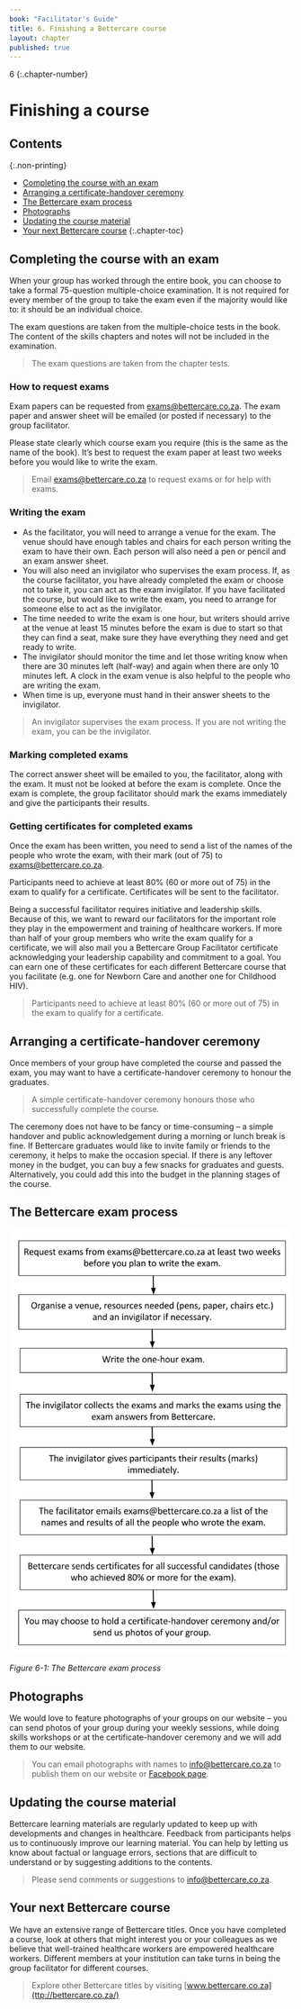 ```yaml
---
book: "Facilitator's Guide"
title: 6. Finishing a Bettercare course
layout: chapter
published: true
---
```


6
{:.chapter-number}

# Finishing a course

## Contents
{:.non-printing}

*   [Completing the course with an exam](#completing-the-course-with-an-exam)
*   [Arranging a certificate-handover ceremony](#arranging-a-certificate-handover-ceremony)
*   [The Bettercare exam process](#the-bettercare-exam-process)
*   [Photographs](#photographs)
*   [Updating the course material](#updating-the-course-material)
*   [Your next Bettercare course](#your-next-bettercare-course)
{:.chapter-toc}

## Completing the course with an exam

When your group has worked through the entire book, you can choose to take a formal 75-question multiple-choice examination. It is not required for every member of the group to take the exam even if the majority would like to: it should be an individual choice.

The exam questions are taken from the multiple-choice tests in the book. The content of the skills chapters and notes will not be included in the examination.

> The exam questions are taken from the chapter tests. 

### How to request exams

Exam papers can be requested from <exams@bettercare.co.za>. The exam paper and answer sheet will be emailed (or posted if necessary) to the group facilitator. 

Please state clearly which course exam you require (this is the same as the name of the book). It’s best to request the exam paper at least two weeks before you would like to write the exam.

> Email <exams@bettercare.co.za> to request exams or for help with exams.

### Writing the exam

* As the facilitator, you will need to arrange a venue for the exam. The venue should have enough tables and chairs for each person writing the exam to have their own. Each person will also need a pen or pencil and an exam answer sheet.
* You will also need an invigilator who supervises the exam process. If, as the course facilitator, you have already completed the exam or choose not to take it, you can act as the exam invigilator. If you have facilitated the course, but would like to write the exam, you need to arrange for someone else to act as the invigilator. 
* The time needed to write the exam is one hour, but writers should arrive at the venue at least 15 minutes before the exam is due to start so that they can find a seat, make sure they have everything they need and get ready to write.
* The invigilator should monitor the time and let those writing know when there are 30 minutes left (half-way) and again when there are only 10 minutes left. A clock in the exam venue is also helpful to the people who are writing the exam.
* When time is up, everyone must hand in their answer sheets to the invigilator.

> An invigilator supervises the exam process. If you are not writing the exam, you can be the invigilator.

### Marking completed exams

The correct answer sheet will be emailed to you, the facilitator, along with the exam. It must not be looked at before the exam is complete. Once the exam is complete, the group facilitator should mark the exams immediately and give the participants their results. 

### Getting certificates for completed exams

Once the exam has been written, you need to send a list of the names of the people who wrote the exam, with their mark (out of 75) to <exams@bettercare.co.za>. 

Participants need to achieve at least 80% (60 or more out of 75) in the exam to qualify for a certificate. Certificates will be sent to the facilitator. 

Being a successful facilitator requires initiative and leadership skills. Because of this, we want to reward our facilitators for the important role they play in the empowerment and training of healthcare workers. If more than half of your group members who write the exam qualify for a certificate, we will also mail you a Bettercare Group Facilitator certificate acknowledging your leadership capability and commitment to a goal. You can earn one of these certificates for each different Bettercare course that you facilitate (e.g. one for Newborn Care and another one for Childhood HIV).

> Participants need to achieve at least 80% (60 or more out of 75) in the exam to qualify for a certificate.

## Arranging a certificate-handover ceremony

Once members of your group have completed the course and passed the exam, you may want to have a certificate-handover ceremony to honour the graduates. 

> A simple certificate-handover ceremony honours those who successfully complete the course.

The ceremony does not have to be fancy or time-consuming – a simple handover and public acknowledgement during a morning or lunch break is fine. If Bettercare graduates would like to invite family or friends to the ceremony, it helps to make the occasion special. If there is any leftover money in the budget, you can buy a few snacks for graduates and guests. Alternatively, you could add this into the budget in the planning stages of the course.

## The Bettercare exam process

![Figure 6-1: Bettercare exam process](images/6-1-exam-certificate-process.svg)

*Figure 6-1: The Bettercare exam process*

## Photographs

We would love to feature photographs of your groups on our website – you can send photos of your group during your weekly sessions, while doing skills workshops or at the certificate-handover ceremony and we will add them to our website. 

> You can email photographs with names to <info@bettercare.co.za> to publish them on our website or [Facebook page](https://facebook.com/forbettercare). 

## Updating the course material

Bettercare learning materials are regularly updated to keep up with developments and changes in healthcare. Feedback from participants helps us to continuously improve our learning material. You can help by letting us know about factual or language errors, sections that are difficult to understand or by suggesting additions to the contents. 

> Please send comments or suggestions to <info@bettercare.co.za>.

## Your next Bettercare course

We have an extensive range of Bettercare titles. Once you have completed a course, look at others that might interest you or your colleagues as we believe that well-trained healthcare workers are empowered healthcare workers.  Different members at your institution can take turns in being the group facilitator for different courses.

> Explore other Bettercare titles by visiting [www.bettercare.co.za](ttp://bettercare.co.za/)